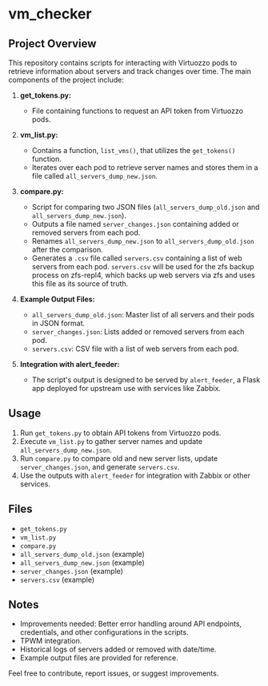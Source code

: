# vm_checker

## Project Overview

This repository contains scripts for interacting with Virtuozzo pods to retrieve information about servers and track changes over time. The main components of the project include:

1. **get_tokens.py:**
   - File containing functions to request an API token from Virtuozzo pods.

2. **vm_list.py:**
   - Contains a function, `list_vms()`, that utilizes the `get_tokens()` function.
   - Iterates over each pod to retrieve server names and stores them in a file called `all_servers_dump_new.json`.

3. **compare.py:**
   - Script for comparing two JSON files (`all_servers_dump_old.json` and `all_servers_dump_new.json`).
   - Outputs a file named `server_changes.json` containing added or removed servers from each pod.
   - Renames `all_servers_dump_new.json` to `all_servers_dump_old.json` after the comparison.
   - Generates a `.csv` file called `servers.csv` containing a list of web servers from each pod.  `servers.csv` will be used for the zfs backup process on zfs-repl4, which backs up web servers via zfs and uses this file as its source of truth.
  
4. **Example Output Files:**
   - `all_servers_dump_old.json`: Master list of all servers and their pods in JSON format.
   - `server_changes.json`: Lists added or removed servers from each pod.
   - `servers.csv`: CSV file with a list of web servers from each pod.  
   
5. **Integration with alert_feeder:**
   - The script's output is designed to be served by `alert_feeder`, a Flask app deployed for upstream use with services like Zabbix.

## Usage

1. Run `get_tokens.py` to obtain API tokens from Virtuozzo pods.
2. Execute `vm_list.py` to gather server names and update `all_servers_dump_new.json`.
3. Run `compare.py` to compare old and new server lists, update `server_changes.json`, and generate `servers.csv`.
4. Use the outputs with `alert_feeder` for integration with Zabbix or other services.

## Files

- `get_tokens.py`
- `vm_list.py`
- `compare.py`
- `all_servers_dump_old.json` (example)
- `all_servers_dump_new.json` (example)
- `server_changes.json` (example)
- `servers.csv` (example)

## Notes

- Improvements needed: Better error handling around API endpoints, credentials, and other configurations in the scripts.
- TPWM integration.
- Historical logs of servers added or removed with date/time.
- Example output files are provided for reference.
  
Feel free to contribute, report issues, or suggest improvements.